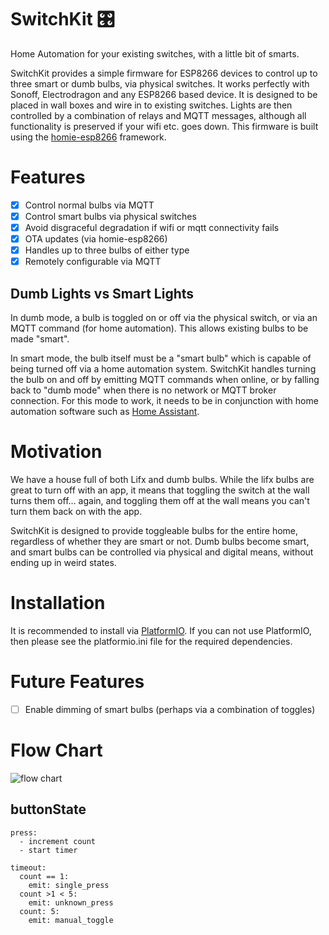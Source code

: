 # SwitchKit 🎛

Home Automation for your existing switches, with a little bit of smarts.

SwitchKit provides a simple firmware for ESP8266 devices to control up to three smart or dumb bulbs, via physical switches. It works perfectly with Sonoff, Electrodragon and any ESP8266 based device. It is designed to be placed in wall boxes and wire in to existing switches. Lights are then controlled by a combination of relays and MQTT messages, although all functionality is preserved if your wifi etc. goes down. This firmware is built using the [homie-esp8266](https://github.com/marvinroger/homie-esp8266) framework.

# Features

- [x] Control normal bulbs via MQTT
- [x] Control smart bulbs via physical switches
- [x] Avoid disgraceful degradation if wifi or mqtt connectivity fails
- [x] OTA updates (via homie-esp8266)
- [x] Handles up to three bulbs of either type
- [x] Remotely configurable via MQTT

## Dumb Lights vs Smart Lights

In dumb mode, a bulb is toggled on or off via the physical switch, or via an MQTT command (for home automation). This allows existing bulbs to be made "smart".

In smart mode, the bulb itself must be a "smart bulb" which is capable of being turned off via a home automation system. SwitchKit handles turning the bulb on and off by emitting MQTT commands when online, or by falling back to "dumb mode" when there is no network or MQTT broker connection. For this mode to work, it needs to be in conjunction with home automation software such as [Home Assistant](https://home-assistant.io).


# Motivation

We have a house full of both Lifx and dumb bulbs. While the lifx bulbs are great to turn off with an app, it means that toggling the switch at the wall turns them off… again, and toggling them off at the wall means you can't turn them back on with the app.

SwitchKit is designed to provide toggleable bulbs for the entire home, regardless of whether they are smart or not. Dumb bulbs become smart, and smart bulbs can be controlled via physical and digital means, without ending up in weird states.

# Installation

It is recommended to install via [PlatformIO](platformio.org). If you can not use PlatformIO, then please see the platformio.ini file for the required dependencies.

# Future Features

- [ ] Enable dimming of smart bulbs (perhaps via a combination of toggles)

# Flow Chart

![flow chart](https://cdn.rawgit.com/snikch/switchkit/master/docs/flowchart.svg)

## buttonState

```
press:
  - increment count
  - start timer

timeout:
  count == 1:
    emit: single_press
  count >1 < 5:
    emit: unknown_press
  count: 5:
    emit: manual_toggle
```
